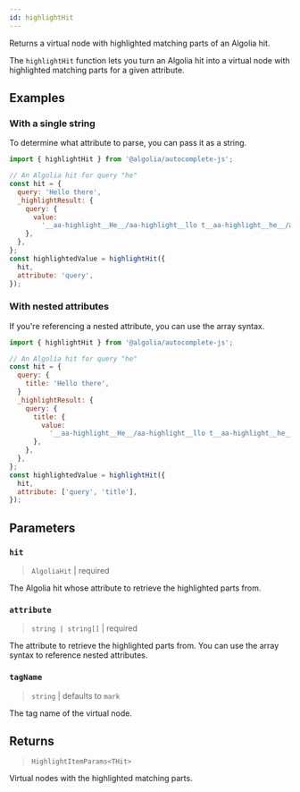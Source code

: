 ```yaml
---
id: highlightHit
---
```


Returns a virtual node with highlighted matching parts of an Algolia hit.

The `highlightHit` function lets you turn an Algolia hit into a virtual node with highlighted matching parts for a given attribute.

## Examples

### With a single string

To determine what attribute to parse, you can pass it as a string.

```js
import { highlightHit } from '@algolia/autocomplete-js';

// An Algolia hit for query "he"
const hit = {
  query: 'Hello there',
  _highlightResult: {
    query: {
      value:
        '__aa-highlight__He__/aa-highlight__llo t__aa-highlight__he__/aa-highlight__re',
    },
  },
};
const highlightedValue = highlightHit({
  hit,
  attribute: 'query',
});
```

### With nested attributes

If you're referencing a nested attribute, you can use the array syntax.

```js
import { highlightHit } from '@algolia/autocomplete-js';

// An Algolia hit for query "he"
const hit = {
  query: {
    title: 'Hello there',
  }
  _highlightResult: {
    query: {
      title: {
        value:
          '__aa-highlight__He__/aa-highlight__llo t__aa-highlight__he__/aa-highlight__re',
      },
    },
  },
};
const highlightedValue = highlightHit({
  hit,
  attribute: ['query', 'title'],
});
```

## Parameters

### `hit`

> `AlgoliaHit` | required

The Algolia hit whose attribute to retrieve the highlighted parts from.

### `attribute`

> `string | string[]` | required

The attribute to retrieve the highlighted parts from. You can use the array syntax to reference nested attributes.

### `tagName`

> `string` | defaults to `mark`

The tag name of the virtual node.

## Returns

> `HighlightItemParams<THit>`

Virtual nodes with the highlighted matching parts.
